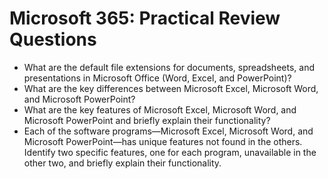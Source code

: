 # Microsoft 365: Practical Review Questions

- What are the default file extensions for documents, spreadsheets, and presentations in Microsoft Office (Word, Excel, and PowerPoint)?
- What are the key differences between Microsoft Excel, Microsoft Word, and Microsoft PowerPoint?
- What are the key features of Microsoft Excel, Microsoft Word, and Microsoft PowerPoint and briefly explain their functionality?  
- Each of the software programs—Microsoft Excel, Microsoft Word, and Microsoft PowerPoint—has unique features not found in the others. Identify two specific features, one for each program, unavailable in the other two, and briefly explain their functionality.
